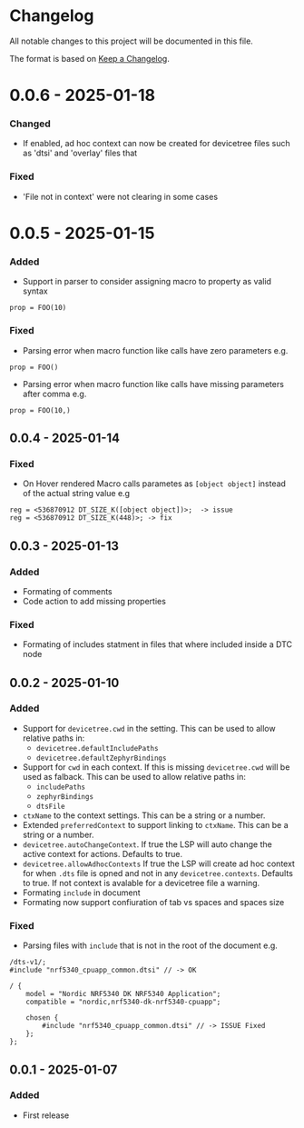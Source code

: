 # Changelog

All notable changes to this project will be documented in this file.

The format is based on [Keep a Changelog](https://keepachangelog.com/en/1.0.0/).

# 0.0.6 - 2025-01-18

### Changed

- If enabled, ad hoc context can now be created for devicetree files such as 'dtsi' and 'overlay' files that

### Fixed

- 'File not in context' were not clearing in some cases

# 0.0.5 - 2025-01-15

### Added

- Support in parser to consider assigning macro to property as valid syntax

```devicetree
prop = FOO(10)
```

### Fixed

- Parsing error when macro function like calls have zero parameters e.g.

```devicetree
prop = FOO()
```

- Parsing error when macro function like calls have missing parameters after comma e.g.

```devicetree
prop = FOO(10,)
```

## 0.0.4 - 2025-01-14

### Fixed

- On Hover rendered Macro calls parametes as `[object object]` instead of the actual string value e.g

```devicetree
reg = <536870912 DT_SIZE_K([object object])>;  -> issue
reg = <536870912 DT_SIZE_K(448)>; -> fix
```

## 0.0.3 - 2025-01-13

### Added

- Formating of comments
- Code action to add missing properties

### Fixed

- Formating of includes statment in files that where included inside a DTC node

## 0.0.2 - 2025-01-10

### Added

- Support for `devicetree.cwd` in the setting. This can be used to allow relative paths in:
  - `devicetree.defaultIncludePaths`
  - `devicetree.defaultZephyrBindings`
- Support for `cwd` in each context. If this is missing `devicetree.cwd` will be used as falback. This can be used to allow relative paths in:
  - `includePaths`
  - `zephyrBindings`
  - `dtsFile`
- `ctxName` to the context settings. This can be a string or a number.
- Extended `preferredContext` to support linking to `ctxName`. This can be a string or a number.
- `devicetree.autoChangeContext`. If true the LSP will auto change the active context for actions. Defaults to true.
- `devicetree.allowAdhocContexts` If true the LSP will create ad hoc context for when `.dts` file is opned and not in any `devicetree.contexts`. Defaults to true. If not context is avalable for a devicetree file a warning.
- Formating `include` in document
- Formating now support confiuration of tab vs spaces and spaces size

### Fixed

- Parsing files with `include` that is not in the root of the document e.g.

```devicetree
/dts-v1/;
#include "nrf5340_cpuapp_common.dtsi" // -> OK

/ {
	model = "Nordic NRF5340 DK NRF5340 Application";
	compatible = "nordic,nrf5340-dk-nrf5340-cpuapp";

	chosen {
		#include "nrf5340_cpuapp_common.dtsi" // -> ISSUE Fixed
	};
};
```

## 0.0.1 - 2025-01-07

### Added

- First release
